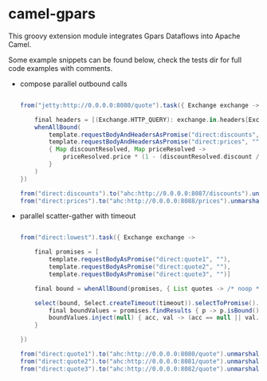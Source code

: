 camel-gpars
===========

This groovy extension module integrates Gpars Dataflows into Apache Camel.

Some example snippets can be found below, check the tests dir for full code examples with comments.

* compose parallel outbound calls

    ```groovy

    from("jetty:http://0.0.0.0:8080/quote").task({ Exchange exchange ->

        final headers = [(Exchange.HTTP_QUERY): exchange.in.headers[Exchange.HTTP_QUERY]]
        whenAllBound(
            template.requestBodyAndHeadersAsPromise("direct:discounts", "", headers),
            template.requestBodyAndHeadersAsPromise("direct:prices", "", headers),
            { Map discountResolved, Map priceResolved ->
                priceResolved.price * (1 - (discountResolved.discount / 100))
            }
        )
    })

    from("direct:discounts").to("ahc:http://0.0.0.0:8087/discounts").unmarshal(json)
    from("direct:prices").to("ahc:http://0.0.0.0:8088/prices").unmarshal(json)

    ```


* parallel scatter-gather with timeout

    ```groovy

    from("direct:lowest").task({ Exchange exchange ->

        final promises = [
            template.requestBodyAsPromise("direct:quote1", ""),
            template.requestBodyAsPromise("direct:quote2", ""),
            template.requestBodyAsPromise("direct:quote3", "")]

        final bound = whenAllBound(promises, { List quotes -> /* noop */ })

        select(bound, Select.createTimeout(timeout)).selectToPromise().then {
            final boundValues = promises.findResults { p -> p.isBound() ? p.get() : null }
            boundValues.inject(null) { acc, val -> (acc == null || val.price < acc) ? val.price : acc }
        }

    })

    from("direct:quote1").to("ahc:http://0.0.0.0:8080/quote").unmarshal(json)
    from("direct:quote2").to("ahc:http://0.0.0.0:8081/quote").unmarshal(json)
    from("direct:quote3").to("ahc:http://0.0.0.0:8082/quote").unmarshal(json)

    ```

